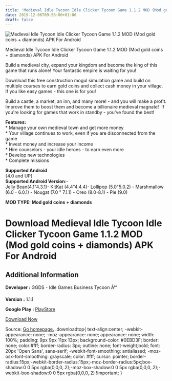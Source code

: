 ```yaml
---
title: 'Medieval Idle Tycoon Idle Clicker Tycoon Game 1.1.2 MOD (Mod gold coins + diamonds) APK For Android'
date: 2019-12-06T09:56:00+01:00
draft: false
---
```


![Medieval Idle Tycoon Idle Clicker Tycoon Game 1.1.2 MOD (Mod gold coins + diamonds) APK For Android](https://i1.wp.com/apkhome.net/wp-content/uploads/2019/12/Medieval-Idle-Tycoon-Idle-Clicker-Tycoon-Game.jpg "Medieval Idle Tycoon Idle Clicker Tycoon Game 1.1.2 MOD (Mod gold coins + diamonds) APK For Android")

  

Medieval Idle Tycoon Idle Clicker Tycoon Game 1.1.2 MOD (Mod gold coins + diamonds) APK For Android

Build a medieval city, expand your kingdom and become the king of this game that runs alone! Your fantastic empire is waiting for you!

Download this free construction mogul simulation game and build on multiple courses to earn gold coins and collect cash money in your village. If you like easy games - this one is for you!

Build a castle, a market, an inn, and many more! - and you will make a profit. Improve them to boost them and become a billionaire medieval magnate!  If you're looking for games that work in standby - you've found the best!

**Features:**  
\* Manage your own medieval town and get more money  
\* Your village continues to work, even if you are disconnected from the game  
\* Invest money and increase your income  
\* Hire counselors - your idle heroes - to earn even more  
\* Develop new technologies  
\* Complete missions

**Supported Android**  
{4.0 and UP}  
**Supported Android Version**:-  
Jelly Bean(4.1"4.3.1)- KitKat (4.4"4.4.4)- Lollipop (5.0"5.0.2) - Marshmallow (6.0 - 6.0.1) - Nougat (7.0 " 7.1.1) - Oreo (8.0-8.1) - Pie (9.0)

**MOD TYPE: Mod gold coins + diamonds**

Download Medieval Idle Tycoon Idle Clicker Tycoon Game 1.1.2 MOD (Mod gold coins + diamonds) APK For Android
============================================================================================================

Additional Information
----------------------

**Developer :** GGDS - Idle Games Business Tycoon Ã°'

**Version :** 1.1.1

**Google Play :** [PlayStore](https://play.google.com/store/apps/details?id=com.GGDS.idle.medieval.tycoon)

  

[Download Now](https://store4app.co/post/medieval-idle-tycoon-idle-clicker-tycoon-game-1-1-2-mod-mod-gold-coins-diamonds-apk-for-android_1575295999)

  
Source: [Go homepage.](https://store4app.co/post/medieval-idle-tycoon-idle-clicker-tycoon-game-1-1-2-mod-mod-gold-coins-diamonds-apk-for-android_1575295999) .downloadtop{ text-align:center; -webkit-appearance: none; -moz-appearance: none; appearance: none; width: 100%; padding: 9px 9px 11px 13px; background-color: #0EBD3F; border: none; color:#fff; border-radius: 3px; outline: none; font-weight;bold; font: 20px 'Open Sans', sans-serif; -webkit-font-smoothing: antialiased; -moz-osx-font-smoothing: grayscale; color: #fff; cursor: pointer; border-radius:15px;-webkit-border-radius:15px;-moz-border-radius:5px;box-shadow:0 0 5px rgba(0,0,0,.2);-moz-box-shadow:0 0 5px rgba(0,0,0,.2);-webkit-box-shadow:0 0 5px rgba(0,0,0,.2) !important; }